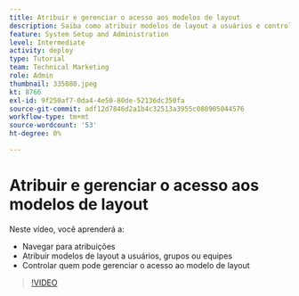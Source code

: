 ```yaml
---
title: Atribuir e gerenciar o acesso aos modelos de layout
description: Saiba como atribuir modelos de layout a usuários e controlar quem pode gerenciar o acesso.
feature: System Setup and Administration
level: Intermediate
activity: deploy
type: Tutorial
team: Technical Marketing
role: Admin
thumbnail: 335080.jpeg
kt: 8766
exl-id: 9f250af7-0da4-4e50-80de-52136dc350fa
source-git-commit: adf12d7846d2a1b4c32513a3955c080905044576
workflow-type: tm+mt
source-wordcount: '53'
ht-degree: 0%

---
```


# Atribuir e gerenciar o acesso aos modelos de layout

Neste vídeo, você aprenderá a:

* Navegar para atribuições
* Atribuir modelos de layout a usuários, grupos ou equipes
* Controlar quem pode gerenciar o acesso ao modelo de layout

>[!VIDEO](https://video.tv.adobe.com/v/335080/?quality=12)
